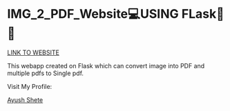 # IMG_2_PDF_Website💻USING FLask🐍🐍
[LINK TO WEBSITE](https://jpg2pdf-file-converter.herokuapp.com/)

This webapp created on Flask which can convert image into PDF and multiple pdfs to Single pdf.

Visit My Profile: <div class="badge-base LI-profile-badge" data-locale="en_US" data-size="large" data-theme="dark" data-type="HORIZONTAL" data-vanity="ayushshete" data-version="v1"><a class="badge-base__link LI-simple-link" href="https://in.linkedin.com/in/ayushshete?trk=profile-badge">Ayush Shete</a></div>
              
